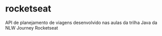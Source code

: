 # rocketseat
API de planejamento de viagens desenvolvido nas aulas da trilha Java da NLW Journey Rocketseat

